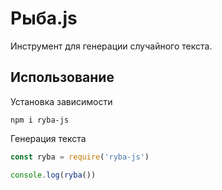 # Рыба.js
Инструмент для генерации случайного текста.

## Использование
Установка зависимости
```
npm i ryba-js
```

Генерация текста
```js
const ryba = require('ryba-js')

console.log(ryba())
```
